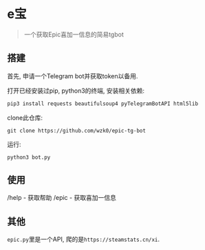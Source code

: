 # e宝

> 一个获取Epic喜加一信息的简易tgbot

## 搭建

首先, 申请一个Telegram bot并获取token以备用.

打开已经安装过pip, python3的终端, 安装相关依赖:

```sh
pip3 install requests beautifulsoup4 pyTelegramBotAPI html5lib
```

clone此仓库:
```
git clone https://github.com/wzk0/epic-tg-bot
```

运行:
```
python3 bot.py
```

## 使用

/help - 获取帮助
/epic - 获取喜加一信息

## 其他

`epic.py`里是一个API, 爬的是`https://steamstats.cn/xi`.
